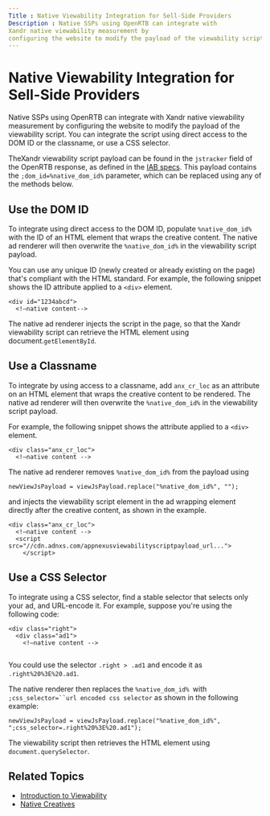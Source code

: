 ```yaml
---
Title : Native Viewability Integration for Sell-Side Providers
Description : Native SSPs using OpenRTB can integrate with
Xandr native viewability measurement by
configuring the website to modify the payload of the viewability script.
---
```



# Native Viewability Integration for Sell-Side Providers



Native SSPs using OpenRTB can integrate with
Xandr native viewability measurement by
configuring the website to modify the payload of the viewability script.
You can integrate the script using direct access to the DOM ID or the
classname, or use a CSS selector.

TheXandr viewability script payload can be found
in the `jstracker` field of the OpenRTB response, as defined in the <a
href="https://www.iab.com/wp-content/uploads/2016/03/OpenRTB-Native-Ads-Specification-1-1_2016.pdf"
class="xref" target="_blank">IAB specs</a>. This payload contains the
`;dom_id=%native_dom_id%` parameter, which can be replaced using any of
the methods below.

<div id="native-ad-viewability__section_slr_2xr_gtb"
>

## Use the DOM ID

To integrate using direct access to the DOM ID, populate
`%native_dom_id%` with the ID of an HTML element that wraps the creative
content. The native ad renderer will then overwrite the
`%native_dom_id%` in the viewability script payload.



You can use any unique ID (newly created or already existing on the
page) that's compliant with the HTML standard. For example, the
following snippet shows the ID attribute applied to a `<div>` element.

``` pre
<div id="1234abcd">
  <!—native content-->

```



The native ad renderer injects the script in the page, so that the
Xandr viewability script can retrieve the HTML
element using document.`getElementById`.



<div id="native-ad-viewability__section_hmz_2xr_gtb"
>

## Use a Classname

To integrate by using access to a classname, add `anx_cr_loc` as an
attribute on an HTML element that wraps the creative content to be
rendered. The native ad renderer will then overwrite the
`%native_dom_id%` in the viewability script payload.



For example, the following snippet shows the attribute applied to a
`<div>` element.

``` pre
<div class="anx_cr_loc">  
  <!—native content -->

```





The native ad renderer removes `%native_dom_id%` from the payload using

``` pre
newViewJsPayload = viewJsPayload.replace("%native_dom_id%", "");
```





and injects the viewability script element in the ad wrapping element
directly after the creative content, as shown in the example.

``` pre
<div class="anx_cr_loc">
  <!—native content -->
  <script src="//cdn.adnxs.com/appnexusviewabilityscriptpayload_url...">
    </script>

```





<div id="native-ad-viewability__section_n2h_fxr_gtb"
>

## Use a CSS Selector



To integrate using a CSS selector, find a stable selector that selects
only your ad, and URL-encode it. For example, suppose you're using the
following code:

``` pre
<div class="right">
  <div class="ad1">
    <!—native content -->
    

```





You could use the selector `.right > .ad1` and encode it as
`.right%20%3E%20.ad1`.



The native renderer then replaces the
`%native_dom_id% `with` ;css_selector=``url encoded css selector` as
shown in the following example:

``` pre
newViewJsPayload = viewJsPayload.replace("%native_dom_id%", ";css_selector=.right%20%3E%20.ad1");
```



The viewability script then retrieves the HTML element using
`document.querySelector`.

<div id="native-ad-viewability__section_qbx_5zq_dtb"
>

## Related Topics

- <a href="introduction-to-viewability.html" class="xref">Introduction to
  Viewability</a>
- <a href="native-creatives.html" class="xref"
  title="You can host video, audio, banner, carousel, and app install native creatives with Xandr.">Native
  Creatives</a>






